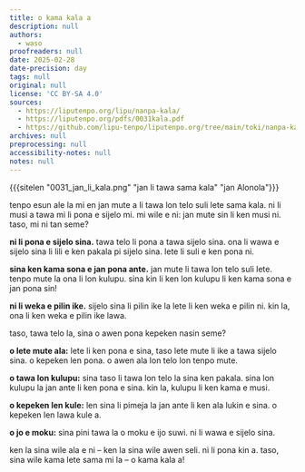 ```yaml
---
title: o kama kala a
description: null
authors:
  - waso
proofreaders: null
date: 2025-02-28
date-precision: day
tags: null
original: null
license: 'CC BY-SA 4.0'
sources:
  - https://liputenpo.org/lipu/nanpa-kala/
  - https://liputenpo.org/pdfs/0031kala.pdf
  - https://github.com/lipu-tenpo/liputenpo.org/tree/main/toki/nanpa-kala
archives: null
preprocessing: null
accessibility-notes: null
notes: null
---
```


{{{sitelen "0031_jan_li_kala.png" "jan li tawa sama kala" "jan Alonola"}}}

tenpo esun ale la mi en jan mute a li tawa lon telo suli lete sama kala. ni li musi a tawa mi li pona e sijelo mi. mi wile e ni: jan mute sin li ken musi ni. taso, mi ni tan seme?

**ni li pona e sijelo sina.** tawa telo li pona a tawa sijelo sina. ona li wawa e sijelo sina li lili e ken pakala pi sijelo sina. lete li suli e ken pona ni.

**sina ken kama sona e jan pona ante.** jan mute li tawa lon telo suli lete. tenpo mute la ona li lon kulupu. sina kin li ken lon kulupu li ken kama sona e jan pona sin!

**ni li weka e pilin ike.** sijelo sina li pilin ike la lete li ken weka e pilin ni. kin la, ona li ken weka e pilin ike lawa.

taso, tawa telo la, sina o awen pona kepeken nasin seme?

**o lete mute ala:** lete li ken pona e sina, taso lete mute li ike a tawa sijelo sina. o kepeken len pona. o awen ala lon telo lon tenpo mute.

**o tawa lon kulupu:** sina taso li tawa lon telo la sina ken pakala. sina lon kulupu la jan ante li ken pona e sina. kin la, kulupu li ken kama e musi.

**o kepeken len kule:** len sina li pimeja la jan ante li ken ala lukin e sina. o kepeken len lawa kule a.

**o jo e moku:** sina pini tawa la o moku e ijo suwi. ni li wawa e sijelo sina.

ken la sina wile ala e ni – ken la sina wile awen seli. ni li pona kin a. taso, sina wile kama lete sama mi la – o kama kala a!